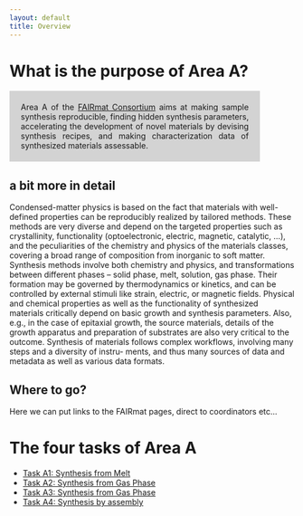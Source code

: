 ```yaml
---
layout: default
title: Overview
---
```


# What is the purpose of Area A?

<div style="width: 80%; margin: atuo; background-color: lightgrey; text-align:justify; padding:20px;">Area A of the <a href="https://www.fairmat-nfdi.eu/fairmat/consortium">FAIRmat Consortium</a> aims at making sample synthesis reproducible, finding hidden synthesis parameters, accelerating the development of novel materials by devising synthesis recipes, and making characterization data of synthesized materials assessable.</div>


## a bit more in detail
 Condensed-matter physics is based on the fact that materials with well-defined properties can be reproducibly realized by tailored methods. These methods are very diverse and depend on the targeted properties such as crystallinity, functionality (optoelectronic, electric, magnetic, catalytic, …), and the peculiarities of the chemistry and physics of the materials classes, covering a broad range of composition from inorganic to soft matter. Synthesis methods involve both chemistry and physics, and transformations between different phases – solid phase, melt, solution, gas phase. Their formation may be governed by thermodynamics or kinetics, and can be controlled by external stimuli like strain, electric, or magnetic fields. Physical and chemical properties as well as the functionality of synthesized materials critically depend on basic growth and synthesis parameters. Also, e.g., in the case of epitaxial growth, the source materials, details of the growth apparatus and preparation of substrates are also very critical to the outcome. Synthesis of materials follows complex workflows, involving many steps and a diversity of instru- ments, and thus many sources of data and metadata as well as various data formats.

## Where to go?

Here we can put links to the FAIRmat pages, direct to coordinators etc...

# The four tasks of Area A

- [Task A1: Synthesis from Melt](task_a1.html)
- [Task A2: Synthesis from Gas Phase](task_a2.html)
- [Task A3: Synthesis from Gas Phase](task_a3.html)
- [Task A4: Synthesis by assembly](task_a4.html)
